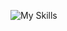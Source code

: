 ![My Skills](https://skillicons.dev/icons?i=py,github,scala,django,flask,javascript,html,css,mysql,tensorflow,mongodb,pytorch,firebase,gpt)


